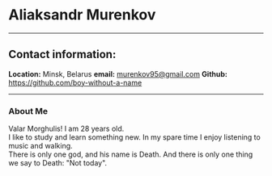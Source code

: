 # __Aliaksandr Murenkov__
***********
## __Contact information:__
__Location:__ Minsk, Belarus
__email:__ murenkov95@gmail.com
__Github:__ https://github.com/boy-without-a-name 
*************
### __About Me__
Valar Morghulis! I am 28 years old.  
I like to study and learn something new. In my spare time I enjoy listening to music and walking.  
There is only one god, and his name is Death. And there is only one thing we say to Death: "Not today".